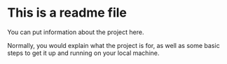 # This is a readme file

You can put information about the project here.

Normally, you would explain what the project is for, as well as some basic steps to get it up and running on your local machine.

